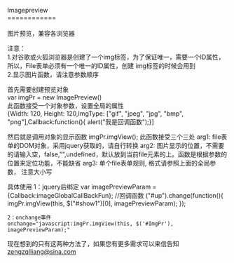 Imagepreview<br/>
============<br/>
<br/>
图片预览，兼容各浏览器<br/>

注意：<br/>
	1.对谷歌或火狐浏览器是创建了一个img标签，为了保证唯一，需要一个ID属性，所以，File表单必须有一个唯一的ID属性，创建
	img标签的时候会用到<br/>
	2.显示图片函数，请注意参数顺序<br/>

首先需要创建预览对象<br/>
	var imgPr = new ImagePreview()<br/>
	此函数接受一个对象参数，设置全局的属性<br/>
	{Width: 120, Height: 120,ImgType: ["gif", "jpeg", "jpg", "bmp", "png"],Callback:function(){ alert("我是回调函数");}]<br/>

然后就是调用对象的显示函数
	imgPr.imgView();
	此函数接受三个三处
	arg1: file表单的DOM对象，采用jquery获取的，请自行转换
	arg2: 图片显示的位置，不需要的请输入空，false,"",undefined，默认放到当前file元素的上。函数是根据参数的位置来定位功能，不能缺省
	arg3: 单个file表单规则, 格式请参照上面的全局参数， 注意大小写

具体使用
	1：jquery后绑定
	var imagePreviewParam = {Callback:imageGlobalCallBackFun};  //回调函数
	("#up").change(function(){
        imgPr.imgView(this, $("#show1")[0], imagePreviewParam);
    });

    2：onchange事件
    onchange="javascript:imgPr.imgView(this, $('#ImgPr'), imagePreviewParam);"

 现在想到的只有这两种方法了，如果您有更多需求可以来信告知 zengzqlliang@sina.com


